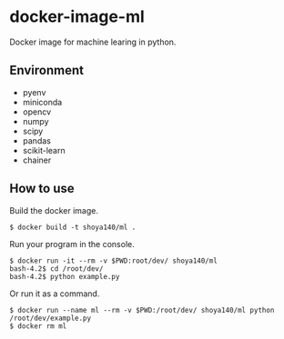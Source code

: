 # docker-image-ml

Docker image for machine learing in python.

## Environment

* pyenv
* miniconda
* opencv
* numpy
* scipy
* pandas
* scikit-learn
* chainer

## How to use

Build the docker image.

    $ docker build -t shoya140/ml .

Run your program in the console.

    $ docker run -it --rm -v $PWD:root/dev/ shoya140/ml
    bash-4.2$ cd /root/dev/
    bash-4.2$ python example.py

Or run it as a command.

    $ docker run --name ml --rm -v $PWD:/root/dev/ shoya140/ml python /root/dev/example.py
    $ docker rm ml
